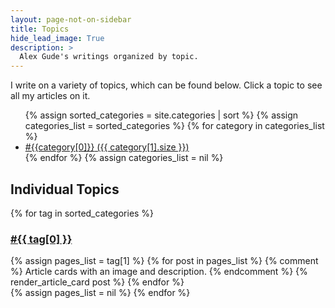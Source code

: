 ```yaml
---
layout: page-not-on-sidebar
title: Topics
hide_lead_image: True
description: >
  Alex Gude's writings organized by topic.
---
```


I write on a variety of topics, which can be found below. Click a topic to see
all my articles on it.

<ul>
{% assign sorted_categories = site.categories | sort %}
{% assign categories_list = sorted_categories %}
  {% for category in categories_list %}
    <li><a href="#{{ category[0] }}"><span class="post-tag">#{{category[0]}}</span> ({{ category[1].size }})</a></li>
  {% endfor %}
{% assign categories_list = nil %}
</ul>

## Individual Topics

{% for tag in sorted_categories %}
  <h3 id="{{ tag[0] }}">
    <a href="/topics/{{ tag[0] }}/">
      <span class="post-tag">#{{ tag[0] }}</span>
    </a>
  </h3>
  <div class="card-grid">
    {% assign pages_list = tag[1] %}
    {% for post in pages_list %}
      {% comment %} Article cards with an image and description. {% endcomment %}
      {% render_article_card post %}
    {% endfor %}
  </div>
  {% assign pages_list = nil %}
{% endfor %}
